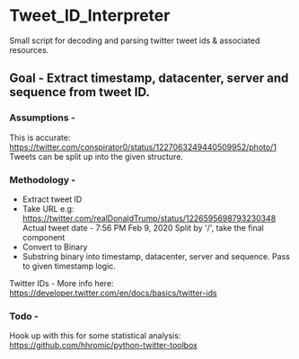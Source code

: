 # Tweet_ID_Interpreter
Small script for decoding and parsing twitter tweet ids &amp; associated resources.

## Goal - Extract timestamp, datacenter, server and sequence from tweet ID.

### Assumptions -
This is accurate: https://twitter.com/conspirator0/status/1227063249440509952/photo/1
Tweets can be split up into the given structure.

### Methodology -

   - Extract tweet ID
   - Take URL e.g: https://twitter.com/realDonaldTrump/status/1226595698793230348
     Actual tweet date - 7:56 PM Feb 9, 2020
     Split by '/', take the final component
   - Convert to Binary
   - Substring binary into timestamp, datacenter, server and sequence. Pass to given timestamp logic.

 Twitter IDs - More info here: https://developer.twitter.com/en/docs/basics/twitter-ids 

 ### Todo - 
 
 Hook up with this for some statistical analysis: https://github.com/hhromic/python-twitter-toolbox
